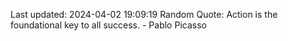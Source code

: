 Last updated: 2024-04-02 19:09:19
Random Quote: Action is the foundational key to all success. - Pablo Picasso